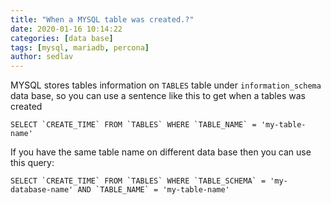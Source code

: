 ```yaml
---
title: "When a MYSQL table was created.?"
date: 2020-01-16 10:14:22
categories: [data base]
tags: [mysql, mariadb, percona]
author: sedlav
---
```


MYSQL stores tables information on `TABLES` table under `information_schema` data base, so you can use a sentence like this to get when a tables was created

```mysql
SELECT `CREATE_TIME` FROM `TABLES` WHERE `TABLE_NAME` = 'my-table-name'
```

If you have the same table name on different data base then you can use this query:

```mysql
SELECT `CREATE_TIME` FROM `TABLES` WHERE `TABLE_SCHEMA` = 'my-database-name' AND `TABLE_NAME` = 'my-table-name'
```